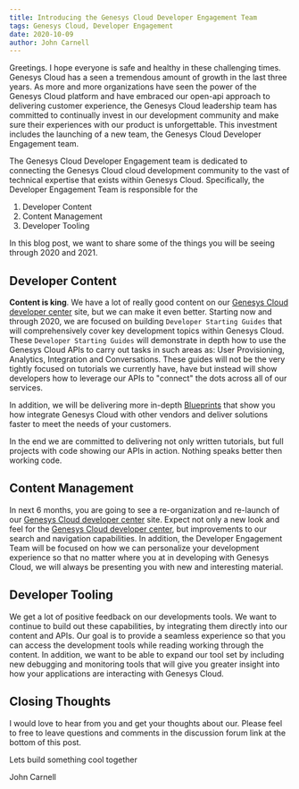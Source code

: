 ```yaml
---
title: Introducing the Genesys Cloud Developer Engagement Team
tags: Genesys Cloud, Developer Engagement
date: 2020-10-09
author: John Carnell
---
```


Greetings.  I hope everyone is safe and healthy in these challenging times. Genesys Cloud has a seen a tremendous amount of growth in the last three years.  As more and more organizations have seen the power of the Genesys Cloud platform and have embraced our open-api approach to delivering customer experience, the Genesys Cloud leadership team has committed to continually invest in our development community and make sure their experiences with our product is unforgettable.  This investment includes the launching of a new team, the Genesys Cloud Developer Engagement team.

The Genesys Cloud Developer Engagement team is dedicated to connecting the Genesys Cloud cloud development community to the vast of technical expertise that exists within Genesys Cloud. Specifically, the Developer Engagement Team is responsible for the 

1. Developer Content
2. Content Management
3. Developer Tooling

In this blog post, we want to share some of the things you will be seeing through 2020 and 2021.

## Developer Content

**Content is king**.  We have a lot of really good content on our [Genesys Cloud developer center](https://developer.mypurecloud.com) site, but we can make it even better.  Starting now and through 2020, we are focused on building `Developer Starting Guides` that will comprehensively cover key development topics within Genesys Cloud.  These `Developer Starting Guides` will demonstrate in depth how to use the Genesys Cloud APIs to carry out tasks in such areas as:  User Provisioning, Analytics, Integration and Conversations.  These guides will not be the very tightly focused on tutorials we currently have, have but instead will show developers how to leverage our APIs to "connect" the dots across all of our services.

In addition, we will be delivering more in-depth [Blueprints](https://developer.mypurecloud.com/blueprints/) that show you how integrate Genesys Cloud with other vendors and deliver solutions faster to meet the needs of your customers.

In the end we are committed to delivering not only written tutorials, but full projects with code showing our APIs in action.  Nothing speaks better then working code.

## Content Management

In next 6 months, you are going to see a re-organization and re-launch of our [Genesys Cloud developer center](https://developer.mypurecloud.com) site.  Expect not only a new look and feel for the [Genesys Cloud developer center](https://developer.mypurecloud.com), but improvements to our search and navigation capabilities.  In addition, the Developer Engagement Team will be focused on how we can personalize your development experience so that no matter where you at in developing with Genesys Cloud, we will always be presenting you with new and interesting material.

## Developer Tooling 

We get a lot of positive feedback on our developments tools.  We want to continue to build out these capabilities, by integrating them directly into our content and APIs. Our goal is to provide a seamless experience so that you can access the development tools while reading working through the content.  In addition, we want to be able to expand our tool set by including new debugging and monitoring tools that will give you greater insight into how your applications are interacting with Genesys Cloud.

## Closing Thoughts

I would love to hear from you and get your thoughts about our.  Please feel to free to leave questions and comments in the discussion forum link at the bottom of this post. 
 
 Lets build something cool together

 John Carnell